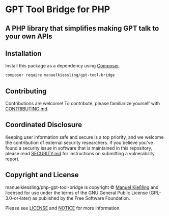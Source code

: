 # GPT Tool Bridge for PHP

## A PHP library that simplifies making GPT talk to your own APIs

## Installation

Install this package as a dependency using [Composer](https://getcomposer.org).

``` bash
composer require manuelkiessling/gpt-tool-bridge
```


## Contributing

Contributions are welcome! To contribute, please familiarize yourself with [CONTRIBUTING.md](CONTRIBUTING.md).


## Coordinated Disclosure

Keeping user information safe and secure is a top priority, and we welcome the contribution of external security researchers. If you believe you've found a security issue in software that is maintained in this repository, please read [SECURITY.md](SECURITY.md) for instructions on submitting a vulnerability report.


## Copyright and License

manuelkiessling/php-gpt-tool-bridge is copyright © [Manuel Kießling](https://manuel.kiessling.net) and licensed for use under the terms of the GNU General Public License (GPL-3.0-or-later) as published by the Free Software Foundation.

Please see [LICENSE](LICENSE) and [NOTICE](NOTICE) for more information.
